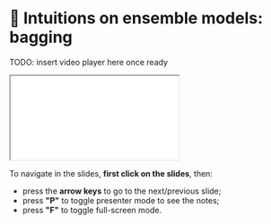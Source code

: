 # 🎥 Intuitions on ensemble models: bagging

TODO: insert video player here once ready

<iframe src="../slides/index.html?file=../slides/bagging.md#p1"/>
<iframe class="slides"
        src="../slides/index.html?file=../slides/bagging.md"></iframe>

To navigate in the slides, **first click on the slides**, then:
- press the **arrow keys** to go to the next/previous slide;
- press **"P"** to toggle presenter mode to see the notes;
- press **"F"** to toggle full-screen mode.
